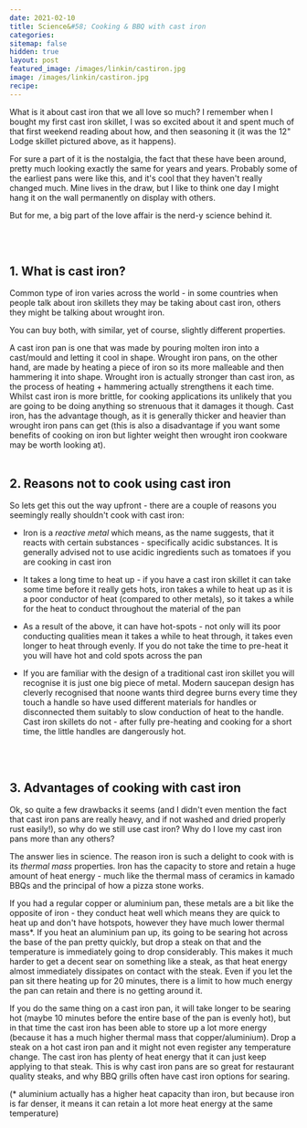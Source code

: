 ```yaml
---
date: 2021-02-10
title: Science&#58; Cooking & BBQ with cast iron
categories:
sitemap: false
hidden: true
layout: post
featured_image: /images/linkin/castiron.jpg
image: /images/linkin/castiron.jpg
recipe:
---
```


What is it about cast iron that we all love so much? I remember when I bought my first cast iron skillet, I was so excited about it and spent much of that first weekend reading about how, and then seasoning it (it was the 12" Lodge skillet pictured above, as it happens).

For sure a part of it is the nostalgia, the fact that these have been around, pretty much looking exactly the same for years and years. Probably some of the earliest pans were like this, and it's cool that they haven't really changed much. Mine lives in the draw, but I like to think one day I might hang it on the wall permanently on display with others.

But for me, a big part of the love affair is the nerd-y science behind it.

<br>
<br>

## 1. What is cast iron?
Common type of iron varies across the world - in some countries when people talk about iron skillets they may be taking about cast iron, others they might be talking about wrought iron.

You can buy both, with similar, yet of course, slightly different properties.

A cast iron pan is one that was made by pouring molten iron into a cast/mould and letting it cool in shape. Wrought iron pans, on the other hand, are made by heating a piece of iron so its more malleable and then hammering it into shape. Wrought iron is actually stronger than cast iron, as the process of heating + hammering actually strengthens it each time. Whilst cast iron is more brittle, for cooking applications its unlikely that you are going to be doing anything so strenuous that it damages it though. Cast iron, has the advantage though, as it is generally thicker and heavier than wrought iron pans can get (this is also a disadvantage if you want some benefits of cooking on iron but lighter weight then wrought iron cookware may be worth looking at).
<br>
<br>

## 2. Reasons not to cook using cast iron
So lets get this out the way upfront - there are a couple of reasons you seemingly really shouldn't cook with cast iron:
- Iron is a _reactive metal_ which means, as the name suggests, that it reacts with certain substances - specifically acidic substances. It is generally advised not to use acidic ingredients such as tomatoes if you are cooking in cast iron

- It takes a long time to heat up - if you have a cast iron skillet it can take some time before it really gets hots, iron takes a while to heat up as it is a poor conductor of heat (compared to other metals), so it takes a while for the heat to conduct throughout the material of the pan

- As a result of the above, it can have hot-spots - not only will its poor conducting qualities mean it takes a while to heat through, it takes even longer to heat through evenly. If you do not take the time to pre-heat it you will have hot and cold spots across the pan

- If you are familiar with the design of a traditional cast iron skillet you will recognise it is just one big piece of metal. Modern saucepan design has cleverly recognised that noone wants third degree burns every time they touch a handle so have used different materials for handles or disconnected them suitably to slow conduction of heat to the handle. Cast iron skillets do not - after fully pre-heating and cooking for a short time, the little handles are dangerously hot.
<br>
<br>

## 3. Advantages of cooking with cast iron
Ok, so quite a few drawbacks it seems (and I didn't even mention the fact that cast iron pans are really heavy, and if not washed and dried properly rust easily!), so why do we still use cast iron? Why do I love my cast iron pans more than any others?

The answer lies in science. The reason iron is such a delight to cook with is its _thermal mass_ properties. Iron has the capacity to store and retain a huge amount of heat energy - much like the thermal mass of ceramics in kamado BBQs and the principal of how a pizza stone works.

If you had a regular copper or aluminium pan, these metals are a bit like the opposite of iron - they conduct heat well which means they are quick to heat up and don't have hotspots, however they have much lower thermal mass*. If you heat an aluminium pan up, its going to be searing hot across the base of the pan pretty quickly, but drop a steak on that and the temperature is immediately going to drop considerably. This makes it much harder to get a decent sear on something like a steak, as that heat energy almost immediately dissipates on contact with the steak. Even if you let the pan sit there heating up for 20 minutes, there is a limit to how much energy the pan can retain and there is no getting around it.

If you do the same thing on a cast iron pan, it will take longer to be searing hot (maybe 10 minutes before the entire base of the pan is evenly hot), but in that time the cast iron has been able to store up a lot more energy (because it has a much higher thermal mass that copper/aluminium). Drop a steak on a hot cast iron pan and it might not even register any temperature change. The cast iron has plenty of heat energy that it can just keep applying to that steak. This is why cast iron pans are so great for restaurant quality steaks, and why BBQ grills often have cast iron options for searing.

(* aluminium actually has a higher heat capacity than iron, but because iron is far denser, it means it can retain a lot more heat energy at the same temperature)
